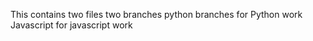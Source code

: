 This contains two files  two branches
python branches for Python work
Javascript for javascript work
